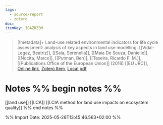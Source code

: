 ```yaml
---
tags:
  - source/report
  - zotero
doi: 
itemKey: IBAZRZBM
---
```

>[!metadata]+
> Land-use related environmental indicators for life cycle assessment: analysis of key aspects in land use modelling.
> [[Vidal-Legaz, Beatriz]], [[Sala, Serenella]], [[Maia De Souza, Danielle]], [[Nocita, Marco]], [[Putman, Ben]], [[Texeira, Ricardo F. M.]], 
> [[Publications Office of the European Union]] (2016)
> [[EU JRC]], 
> [Online link](https://data.europa.eu/doi/10.2788/905478), [Zotero Item](zotero://select/library/items/IBAZRZBM), [Local pdf](file://C:/Users/aburg/Documents/references/zotero/storage/LXI7L6BI/EuropeanCommission.JointResearchCentre.2016_Landuserelated.pdf), 

# Notes %% begin notes %%
[[land use]]
[[LCA]]
[[LCIA method for land use impacts on ecosystem quality]]
%% end notes %%




%% Import Date: 2025-05-26T13:45:46.563+02:00 %%
